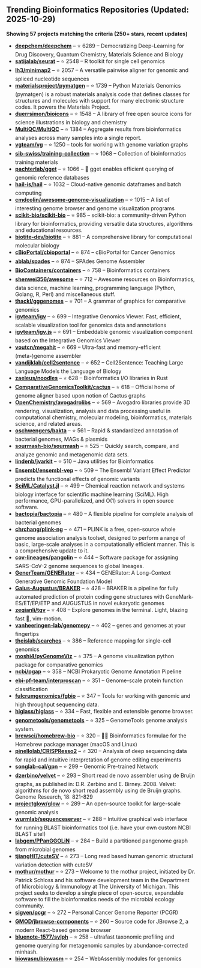 ## Trending Bioinformatics Repositories (Updated: 2025-10-29)

**Showing 57 projects matching the criteria (250+ stars, recent updates)**

- **[deepchem/deepchem](https://github.com/deepchem/deepchem)** – ⭐ 6289 – Democratizing Deep-Learning for Drug Discovery, Quantum Chemistry, Materials Science and Biology
- **[satijalab/seurat](https://github.com/satijalab/seurat)** – ⭐ 2548 – R toolkit for single cell genomics
- **[lh3/minimap2](https://github.com/lh3/minimap2)** – ⭐ 2057 – A versatile pairwise aligner for genomic and spliced nucleotide sequences
- **[materialsproject/pymatgen](https://github.com/materialsproject/pymatgen)** – ⭐ 1739 – Python Materials Genomics (pymatgen) is a robust materials analysis code that defines classes for structures and molecules with support for many electronic structure codes. It powers the Materials Project.
- **[duerrsimon/bioicons](https://github.com/duerrsimon/bioicons)** – ⭐ 1548 – A library of free open source icons for science illustrations in biology and chemistry
- **[MultiQC/MultiQC](https://github.com/MultiQC/MultiQC)** – ⭐ 1384 – Aggregate results from bioinformatics analyses across many samples into a single report.
- **[vgteam/vg](https://github.com/vgteam/vg)** – ⭐ 1250 – tools for working with genome variation graphs
- **[sib-swiss/training-collection](https://github.com/sib-swiss/training-collection)** – ⭐ 1068 – Collection of bioinformatics training materials
- **[pachterlab/gget](https://github.com/pachterlab/gget)** – ⭐ 1066 – 🧬 gget enables efficient querying of genomic reference databases
- **[hail-is/hail](https://github.com/hail-is/hail)** – ⭐ 1032 – Cloud-native genomic dataframes and batch computing
- **[cmdcolin/awesome-genome-visualization](https://github.com/cmdcolin/awesome-genome-visualization)** – ⭐ 1015 – A list of interesting genome browser and genome visualization programs
- **[scikit-bio/scikit-bio](https://github.com/scikit-bio/scikit-bio)** – ⭐ 985 – scikit-bio: a community-driven Python library for bioinformatics, providing versatile data structures, algorithms and educational resources.
- **[biotite-dev/biotite](https://github.com/biotite-dev/biotite)** – ⭐ 881 – A comprehensive library for computational molecular biology
- **[cBioPortal/cbioportal](https://github.com/cBioPortal/cbioportal)** – ⭐ 874 – cBioPortal for Cancer Genomics
- **[ablab/spades](https://github.com/ablab/spades)** – ⭐ 874 – SPAdes Genome Assembler
- **[BioContainers/containers](https://github.com/BioContainers/containers)** – ⭐ 758 – Bioinformatics containers
- **[shenwei356/awesome](https://github.com/shenwei356/awesome)** – ⭐ 712 – Awesome resources on Bioinformatics, data science, machine learning, programming language (Python, Golang, R, Perl) and miscellaneous stuff.
- **[thackl/gggenomes](https://github.com/thackl/gggenomes)** – ⭐ 701 – A grammar of graphics for comparative genomics
- **[igvteam/igv](https://github.com/igvteam/igv)** – ⭐ 699 – Integrative Genomics Viewer. Fast, efficient, scalable visualization tool for genomics data and annotations
- **[igvteam/igv.js](https://github.com/igvteam/igv.js)** – ⭐ 691 – Embeddable genomic visualization component based on the Integrative Genomics Viewer
- **[voutcn/megahit](https://github.com/voutcn/megahit)** – ⭐ 669 – Ultra-fast and memory-efficient (meta-)genome assembler
- **[vandijklab/cell2sentence](https://github.com/vandijklab/cell2sentence)** – ⭐ 652 – Cell2Sentence: Teaching Large Language Models the Language of Biology
- **[zaeleus/noodles](https://github.com/zaeleus/noodles)** – ⭐ 628 – Bioinformatics I/O libraries in Rust
- **[ComparativeGenomicsToolkit/cactus](https://github.com/ComparativeGenomicsToolkit/cactus)** – ⭐ 618 – Official home of genome aligner based upon notion of Cactus graphs
- **[OpenChemistry/avogadrolibs](https://github.com/OpenChemistry/avogadrolibs)** – ⭐ 569 – Avogadro libraries provide 3D rendering, visualization, analysis and data processing useful in computational chemistry, molecular modeling, bioinformatics, materials science, and related areas.
- **[oschwengers/bakta](https://github.com/oschwengers/bakta)** – ⭐ 561 – Rapid & standardized annotation of bacterial genomes, MAGs & plasmids
- **[sourmash-bio/sourmash](https://github.com/sourmash-bio/sourmash)** – ⭐ 525 – Quickly search, compare, and analyze genomic and metagenomic data sets.
- **[lindenb/jvarkit](https://github.com/lindenb/jvarkit)** – ⭐ 510 – Java utilities for Bioinformatics
- **[Ensembl/ensembl-vep](https://github.com/Ensembl/ensembl-vep)** – ⭐ 509 – The Ensembl Variant Effect Predictor predicts the functional effects of genomic variants
- **[SciML/Catalyst.jl](https://github.com/SciML/Catalyst.jl)** – ⭐ 499 – Chemical reaction network and systems biology interface for scientific machine learning (SciML). High performance, GPU-parallelized, and O(1) solvers in open source software.
- **[bactopia/bactopia](https://github.com/bactopia/bactopia)** – ⭐ 480 – A flexible pipeline for complete analysis of bacterial genomes
- **[chrchang/plink-ng](https://github.com/chrchang/plink-ng)** – ⭐ 471 – PLINK is a free, open-source whole genome association analysis toolset, designed to perform a range of basic, large-scale analyses in a computationally efficient manner.  This is a comprehensive update to it.
- **[cov-lineages/pangolin](https://github.com/cov-lineages/pangolin)** – ⭐ 444 – Software package for assigning SARS-CoV-2 genome sequences to global lineages.
- **[GenerTeam/GENERator](https://github.com/GenerTeam/GENERator)** – ⭐ 434 – GENERator: A Long-Context Generative Genomic Foundation Model
- **[Gaius-Augustus/BRAKER](https://github.com/Gaius-Augustus/BRAKER)** – ⭐ 428 – BRAKER is a pipeline for fully automated prediction of protein coding gene structures with GeneMark-ES/ET/EP/ETP and AUGUSTUS in novel eukaryotic genomes
- **[zeqianli/tgv](https://github.com/zeqianli/tgv)** – ⭐ 408 – Explore genomes in the terminal. Light, blazing fast 🚀, vim-motion.
- **[vanheeringen-lab/genomepy](https://github.com/vanheeringen-lab/genomepy)** – ⭐ 402 – genes and genomes at your fingertips
- **[theislab/scarches](https://github.com/theislab/scarches)** – ⭐ 386 – Reference mapping for single-cell genomics
- **[moshi4/pyGenomeViz](https://github.com/moshi4/pyGenomeViz)** – ⭐ 375 – A genome visualization python package for comparative genomics
- **[ncbi/pgap](https://github.com/ncbi/pgap)** – ⭐ 358 – NCBI Prokaryotic Genome Annotation Pipeline
- **[ebi-pf-team/interproscan](https://github.com/ebi-pf-team/interproscan)** – ⭐ 351 – Genome-scale protein function classification
- **[fulcrumgenomics/fgbio](https://github.com/fulcrumgenomics/fgbio)** – ⭐ 347 – Tools for working with genomic and high throughput sequencing data.
- **[higlass/higlass](https://github.com/higlass/higlass)** – ⭐ 334 – Fast, flexible and extensible genome browser.
- **[genometools/genometools](https://github.com/genometools/genometools)** – ⭐ 325 – GenomeTools genome analysis system.
- **[brewsci/homebrew-bio](https://github.com/brewsci/homebrew-bio)** – ⭐ 320 – :beer::microscope: Bioinformatics formulae for the Homebrew package manager (macOS and Linux)
- **[pinellolab/CRISPResso2](https://github.com/pinellolab/CRISPResso2)** – ⭐ 320 – Analysis of deep sequencing data for rapid and intuitive interpretation of genome editing experiments
- **[songlab-cal/gpn](https://github.com/songlab-cal/gpn)** – ⭐ 299 – Genomic Pre-trained Network
- **[dzerbino/velvet](https://github.com/dzerbino/velvet)** – ⭐ 293 – Short read de novo assembler using de Bruijn graphs, as published in: D.R. Zerbino and E. Birney. 2008. Velvet: algorithms for de novo short read assembly using de Bruijn graphs. Genome Research, 18: 821-829
- **[projectglow/glow](https://github.com/projectglow/glow)** – ⭐ 289 – An open-source toolkit for large-scale genomic analysis
- **[wurmlab/sequenceserver](https://github.com/wurmlab/sequenceserver)** – ⭐ 288 – Intuitive graphical web interface for running BLAST bioinformatics tool (i.e. have your own custom NCBI BLAST site!)
- **[labgem/PPanGGOLiN](https://github.com/labgem/PPanGGOLiN)** – ⭐ 284 – Build a partitioned pangenome graph from microbial genomes
- **[tjiangHIT/cuteSV](https://github.com/tjiangHIT/cuteSV)** – ⭐ 273 – Long read based human genomic structural variation detection with cuteSV
- **[mothur/mothur](https://github.com/mothur/mothur)** – ⭐ 273 – Welcome to the mothur project, initiated by Dr. Patrick Schloss and his software development team in the Department of Microbiology & Immunology at The University of Michigan. This project seeks to develop a single piece of open-source, expandable software to fill the bioinformatics needs of the microbial ecology community.
- **[sigven/pcgr](https://github.com/sigven/pcgr)** – ⭐ 272 – Personal Cancer Genome Reporter (PCGR)
- **[GMOD/jbrowse-components](https://github.com/GMOD/jbrowse-components)** – ⭐ 260 – Source code for JBrowse 2, a modern React-based genome browser
- **[bluenote-1577/sylph](https://github.com/bluenote-1577/sylph)** – ⭐ 258 – ultrafast taxonomic profiling and genome querying for metagenomic samples by abundance-corrected minhash.
- **[biowasm/biowasm](https://github.com/biowasm/biowasm)** – ⭐ 254 – WebAssembly modules for genomics
